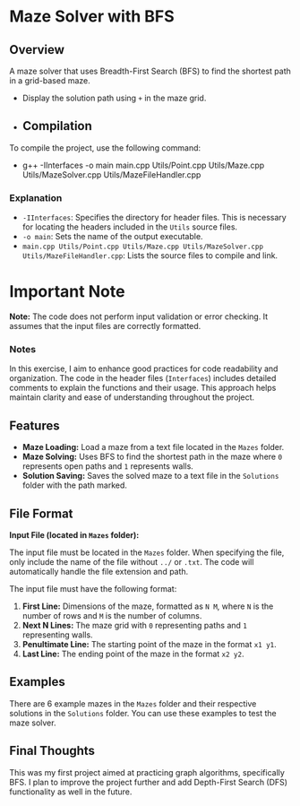 # Maze Solver with BFS

## Overview

A maze solver that uses Breadth-First Search (BFS) to find the shortest path in a grid-based maze.
- Display the solution path using `+` in the maze grid.

- ## Compilation

To compile the project, use the following command:
- g++ -IInterfaces -o main main.cpp Utils/Point.cpp Utils/Maze.cpp Utils/MazeSolver.cpp Utils/MazeFileHandler.cpp
 
### Explanation

- `-IInterfaces`: Specifies the directory for header files. This is necessary for locating the headers included in the `Utils` source files.
- `-o main`: Sets the name of the output executable.
- `main.cpp Utils/Point.cpp Utils/Maze.cpp Utils/MazeSolver.cpp Utils/MazeFileHandler.cpp`: Lists the source files to compile and link.

# Important Note  

**Note:** The code does not perform input validation or error checking. It assumes that the input files are correctly formatted.

### Notes

In this exercise, I aim to enhance good practices for code readability and organization. The code in the header files (`Interfaces`) includes detailed comments to explain the functions and their usage. This approach helps maintain clarity and ease of understanding throughout the project.

## Features

- **Maze Loading:** Load a maze from a text file located in the `Mazes` folder.
- **Maze Solving:** Uses BFS to find the shortest path in the maze where `0` represents open paths and `1` represents walls.
- **Solution Saving:** Saves the solved maze to a text file in the `Solutions` folder with the path marked.

## File Format

**Input File (located in `Mazes` folder):**

The input file must be located in the `Mazes` folder. When specifying the file, only include the name of the file without `../` or `.txt`. The code will automatically handle the file extension and path.

The input file must have the following format:

1. **First Line:** Dimensions of the maze, formatted as `N M`, where `N` is the number of rows and `M` is the number of columns.
2. **Next N Lines:** The maze grid with `0` representing paths and `1` representing walls.
3. **Penultimate Line:** The starting point of the maze in the format `x1 y1`.
4. **Last Line:** The ending point of the maze in the format `x2 y2`.

## Examples

There are 6 example mazes in the `Mazes` folder and their respective solutions in the `Solutions` folder. You can use these examples to test the maze solver.

## Final Thoughts

This was my first project aimed at practicing graph algorithms, specifically BFS. I plan to improve the project further and add Depth-First Search (DFS) functionality as well in the future.

